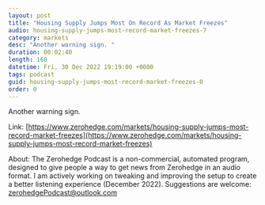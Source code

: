 ```yaml
---
layout: post
title: "Housing Supply Jumps Most On Record As Market Freezes"
audio: housing-supply-jumps-most-record-market-freezes-7
category: markets
desc: "Another warning sign. "
duration: 00:02:40
length: 160
datetime: Fri, 30 Dec 2022 19:19:00 +0000
tags: podcast
guid: housing-supply-jumps-most-record-market-freezes-0
order: 0
---
```

Another warning sign. 

Link: [https://www.zerohedge.com/markets/housing-supply-jumps-most-record-market-freezes](https://www.zerohedge.com/markets/housing-supply-jumps-most-record-market-freezes)

About: The Zerohedge Podcast is a non-commercial, automated program, designed to give people a way to get news from Zerohedge in an audio format.  I am actively working on tweaking and improving the setup to create a better listening experience (December 2022).  Suggestions are welcome: [zerohedgePodcast@outlook.com](mailto:zerohedgePodcast@outlook.com)